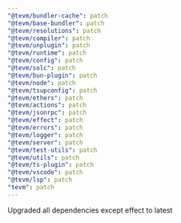 ```yaml
---
"@tevm/bundler-cache": patch
"@tevm/base-bundler": patch
"@tevm/resolutions": patch
"@tevm/compiler": patch
"@tevm/unplugin": patch
"@tevm/runtime": patch
"@tevm/config": patch
"@tevm/solc": patch
"@tevm/bun-plugin": patch
"@tevm/node": patch
"@tevm/tsupconfig": patch
"@tevm/ethers": patch
"@tevm/actions": patch
"@tevm/jsonrpc": patch
"@tevm/effect": patch
"@tevm/errors": patch
"@tevm/logger": patch
"@tevm/server": patch
"@tevm/test-utils": patch
"@tevm/utils": patch
"@tevm/ts-plugin": patch
"@tevm/vscode": patch
"@tevm/lsp": patch
"tevm": patch
---
```


Upgraded all dependencies except effect to latest
